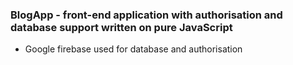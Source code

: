 ### BlogApp - front-end application with authorisation and database support written on pure JavaScript

* Google firebase used for database and authorisation

